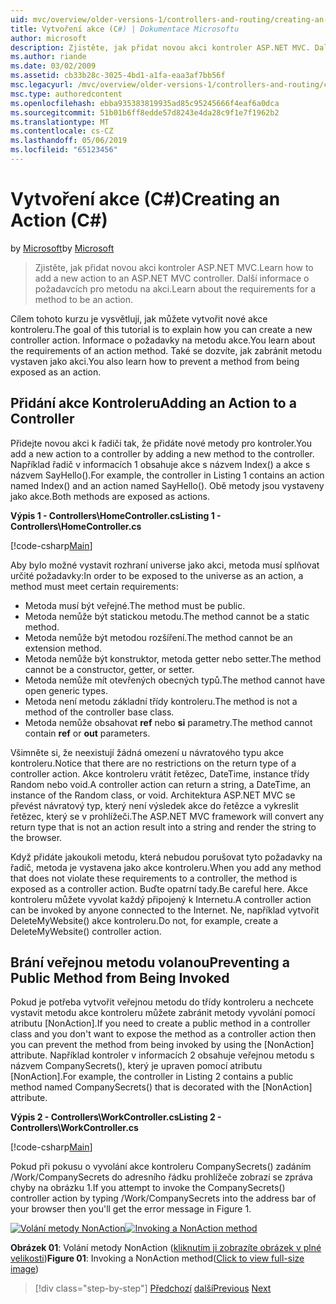 ```yaml
---
uid: mvc/overview/older-versions-1/controllers-and-routing/creating-an-action-cs
title: Vytvoření akce (C#) | Dokumentace Microsoftu
author: microsoft
description: Zjistěte, jak přidat novou akci kontroler ASP.NET MVC. Další informace o požadavcích pro metodu na akci.
ms.author: riande
ms.date: 03/02/2009
ms.assetid: cb33b28c-3025-4bd1-a1fa-eaa3af7bb56f
msc.legacyurl: /mvc/overview/older-versions-1/controllers-and-routing/creating-an-action-cs
msc.type: authoredcontent
ms.openlocfilehash: ebba935383819935ad85c95245666f4eaf6a0dca
ms.sourcegitcommit: 51b01b6ff8edde57d8243e4da28c9f1e7f1962b2
ms.translationtype: MT
ms.contentlocale: cs-CZ
ms.lasthandoff: 05/06/2019
ms.locfileid: "65123456"
---
```

# <a name="creating-an-action-c"></a><span data-ttu-id="4567c-104">Vytvoření akce (C#)</span><span class="sxs-lookup"><span data-stu-id="4567c-104">Creating an Action (C#)</span></span>

<span data-ttu-id="4567c-105">by [Microsoft](https://github.com/microsoft)</span><span class="sxs-lookup"><span data-stu-id="4567c-105">by [Microsoft](https://github.com/microsoft)</span></span>

> <span data-ttu-id="4567c-106">Zjistěte, jak přidat novou akci kontroler ASP.NET MVC.</span><span class="sxs-lookup"><span data-stu-id="4567c-106">Learn how to add a new action to an ASP.NET MVC controller.</span></span> <span data-ttu-id="4567c-107">Další informace o požadavcích pro metodu na akci.</span><span class="sxs-lookup"><span data-stu-id="4567c-107">Learn about the requirements for a method to be an action.</span></span>

<span data-ttu-id="4567c-108">Cílem tohoto kurzu je vysvětlují, jak můžete vytvořit nové akce kontroleru.</span><span class="sxs-lookup"><span data-stu-id="4567c-108">The goal of this tutorial is to explain how you can create a new controller action.</span></span> <span data-ttu-id="4567c-109">Informace o požadavky na metodu akce.</span><span class="sxs-lookup"><span data-stu-id="4567c-109">You learn about the requirements of an action method.</span></span> <span data-ttu-id="4567c-110">Také se dozvíte, jak zabránit metodu vystaven jako akci.</span><span class="sxs-lookup"><span data-stu-id="4567c-110">You also learn how to prevent a method from being exposed as an action.</span></span>

## <a name="adding-an-action-to-a-controller"></a><span data-ttu-id="4567c-111">Přidání akce Kontroleru</span><span class="sxs-lookup"><span data-stu-id="4567c-111">Adding an Action to a Controller</span></span>

<span data-ttu-id="4567c-112">Přidejte novou akci k řadiči tak, že přidáte nové metody pro kontroler.</span><span class="sxs-lookup"><span data-stu-id="4567c-112">You add a new action to a controller by adding a new method to the controller.</span></span> <span data-ttu-id="4567c-113">Například řadič v informacích 1 obsahuje akce s názvem Index() a akce s názvem SayHello().</span><span class="sxs-lookup"><span data-stu-id="4567c-113">For example, the controller in Listing 1 contains an action named Index() and an action named SayHello().</span></span> <span data-ttu-id="4567c-114">Obě metody jsou vystaveny jako akce.</span><span class="sxs-lookup"><span data-stu-id="4567c-114">Both methods are exposed as actions.</span></span>

<span data-ttu-id="4567c-115">**Výpis 1 - Controllers\HomeController.cs**</span><span class="sxs-lookup"><span data-stu-id="4567c-115">**Listing 1 - Controllers\HomeController.cs**</span></span>

[!code-csharp[Main](creating-an-action-cs/samples/sample1.cs)]

<span data-ttu-id="4567c-116">Aby bylo možné vystavit rozhraní universe jako akci, metoda musí splňovat určité požadavky:</span><span class="sxs-lookup"><span data-stu-id="4567c-116">In order to be exposed to the universe as an action, a method must meet certain requirements:</span></span>

- <span data-ttu-id="4567c-117">Metoda musí být veřejné.</span><span class="sxs-lookup"><span data-stu-id="4567c-117">The method must be public.</span></span>
- <span data-ttu-id="4567c-118">Metoda nemůže být statickou metodu.</span><span class="sxs-lookup"><span data-stu-id="4567c-118">The method cannot be a static method.</span></span>
- <span data-ttu-id="4567c-119">Metoda nemůže být metodou rozšíření.</span><span class="sxs-lookup"><span data-stu-id="4567c-119">The method cannot be an extension method.</span></span>
- <span data-ttu-id="4567c-120">Metoda nemůže být konstruktor, metoda getter nebo setter.</span><span class="sxs-lookup"><span data-stu-id="4567c-120">The method cannot be a constructor, getter, or setter.</span></span>
- <span data-ttu-id="4567c-121">Metoda nemůže mít otevřených obecných typů.</span><span class="sxs-lookup"><span data-stu-id="4567c-121">The method cannot have open generic types.</span></span>
- <span data-ttu-id="4567c-122">Metoda není metodu základní třídy kontroleru.</span><span class="sxs-lookup"><span data-stu-id="4567c-122">The method is not a method of the controller base class.</span></span>
- <span data-ttu-id="4567c-123">Metoda nemůže obsahovat **ref** nebo **si** parametry.</span><span class="sxs-lookup"><span data-stu-id="4567c-123">The method cannot contain **ref** or **out** parameters.</span></span>

<span data-ttu-id="4567c-124">Všimněte si, že neexistují žádná omezení u návratového typu akce kontroleru.</span><span class="sxs-lookup"><span data-stu-id="4567c-124">Notice that there are no restrictions on the return type of a controller action.</span></span> <span data-ttu-id="4567c-125">Akce kontroleru vrátit řetězec, DateTime, instance třídy Random nebo void.</span><span class="sxs-lookup"><span data-stu-id="4567c-125">A controller action can return a string, a DateTime, an instance of the Random class, or void.</span></span> <span data-ttu-id="4567c-126">Architektura ASP.NET MVC se převést návratový typ, který není výsledek akce do řetězce a vykreslit řetězec, který se v prohlížeči.</span><span class="sxs-lookup"><span data-stu-id="4567c-126">The ASP.NET MVC framework will convert any return type that is not an action result into a string and render the string to the browser.</span></span>

<span data-ttu-id="4567c-127">Když přidáte jakoukoli metodu, která nebudou porušovat tyto požadavky na řadič, metoda je vystavena jako akce kontroleru.</span><span class="sxs-lookup"><span data-stu-id="4567c-127">When you add any method that does not violate these requirements to a controller, the method is exposed as a controller action.</span></span> <span data-ttu-id="4567c-128">Buďte opatrní tady.</span><span class="sxs-lookup"><span data-stu-id="4567c-128">Be careful here.</span></span> <span data-ttu-id="4567c-129">Akce kontroleru můžete vyvolat každý připojený k Internetu.</span><span class="sxs-lookup"><span data-stu-id="4567c-129">A controller action can be invoked by anyone connected to the Internet.</span></span> <span data-ttu-id="4567c-130">Ne, například vytvořit DeleteMyWebsite() akce kontroleru.</span><span class="sxs-lookup"><span data-stu-id="4567c-130">Do not, for example, create a DeleteMyWebsite() controller action.</span></span>

## <a name="preventing-a-public-method-from-being-invoked"></a><span data-ttu-id="4567c-131">Brání veřejnou metodu volanou</span><span class="sxs-lookup"><span data-stu-id="4567c-131">Preventing a Public Method from Being Invoked</span></span>

<span data-ttu-id="4567c-132">Pokud je potřeba vytvořit veřejnou metodu do třídy kontroleru a nechcete vystavit metodu akce kontroleru můžete zabránit metody vyvolání pomocí atributu [NonAction].</span><span class="sxs-lookup"><span data-stu-id="4567c-132">If you need to create a public method in a controller class and you don't want to expose the method as a controller action then you can prevent the method from being invoked by using the [NonAction] attribute.</span></span> <span data-ttu-id="4567c-133">Například kontroler v informacích 2 obsahuje veřejnou metodu s názvem CompanySecrets(), který je upraven pomocí atributu [NonAction].</span><span class="sxs-lookup"><span data-stu-id="4567c-133">For example, the controller in Listing 2 contains a public method named CompanySecrets() that is decorated with the [NonAction] attribute.</span></span>

<span data-ttu-id="4567c-134">**Výpis 2 - Controllers\WorkController.cs**</span><span class="sxs-lookup"><span data-stu-id="4567c-134">**Listing 2 - Controllers\WorkController.cs**</span></span>

[!code-csharp[Main](creating-an-action-cs/samples/sample2.cs)]

<span data-ttu-id="4567c-135">Pokud při pokusu o vyvolání akce kontroleru CompanySecrets() zadáním /Work/CompanySecrets do adresního řádku prohlížeče zobrazí se zpráva chyby na obrázku 1.</span><span class="sxs-lookup"><span data-stu-id="4567c-135">If you attempt to invoke the CompanySecrets() controller action by typing /Work/CompanySecrets into the address bar of your browser then you'll get the error message in Figure 1.</span></span>

<span data-ttu-id="4567c-136">[![Volání metody NonAction](creating-an-action-cs/_static/image1.jpg)](creating-an-action-cs/_static/image1.png)</span><span class="sxs-lookup"><span data-stu-id="4567c-136">[![Invoking a NonAction method](creating-an-action-cs/_static/image1.jpg)](creating-an-action-cs/_static/image1.png)</span></span>

<span data-ttu-id="4567c-137">**Obrázek 01**: Volání metody NonAction ([kliknutím ji zobrazíte obrázek v plné velikosti](creating-an-action-cs/_static/image2.png))</span><span class="sxs-lookup"><span data-stu-id="4567c-137">**Figure 01**: Invoking a NonAction method([Click to view full-size image](creating-an-action-cs/_static/image2.png))</span></span>

> [!div class="step-by-step"]
> <span data-ttu-id="4567c-138">[Předchozí](creating-a-controller-cs.md)
> [další](asp-net-mvc-routing-overview-vb.md)</span><span class="sxs-lookup"><span data-stu-id="4567c-138">[Previous](creating-a-controller-cs.md)
[Next](asp-net-mvc-routing-overview-vb.md)</span></span>
